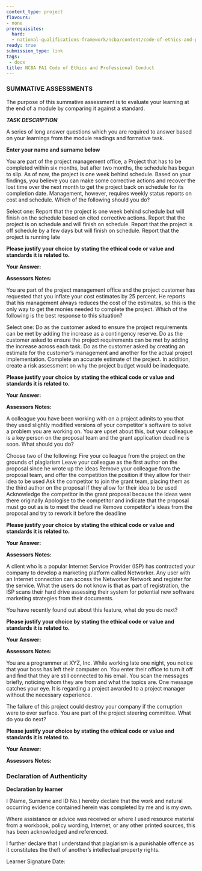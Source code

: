 ```yaml
---
content_type: project
flavours:
- none
prerequisites:
  hard:
  - national-qualifications-framework/ncba/content/code-of-ethics-and-professional-conduct
ready: true
submission_type: link
tags: 
 - docx
title: NCBA FA1 Code of Ethics and Professional Conduct
---
```

### SUMMATIVE ASSESSMENTS

The purpose of this summative assessment is to evaluate your learning at the end of a module by comparing it against a standard. 

***TASK DESCRIPTION***

A series of long answer questions which you are required to answer based on your learnings from the module readings and formative task.

**Enter your name and surname below**


You are part of the project management office, a Project that has to be completed within six months, but after two months, the schedule has begun to slip. As of now, the project is one week behind schedule. Based on your findings, you believe you can make some corrective actions and recover the lost time over the next month to get the project back on schedule for its completion date. Management, however, requires weekly status reports on cost and schedule. Which of the following should you do?

Select one:
Report that the project is one week behind schedule but will finish on the schedule based on cited corrective actions.
Report that the project is on schedule and will finish on schedule.
Report that the project is off schedule by a few days but will finish on schedule.
Report that the project is running late


**Please justify your choice by stating the ethical code or value and standards it is related to.**


**Your Answer:**



**Assessors Notes:**



You are part of the project management office and the project customer has requested that you inflate your cost estimates by 25 percent. He reports that his management always reduces the cost of the estimates, so this is the only way to get the monies needed to complete the project. Which of the following is the best response to this situation?


Select one:
Do as the customer asked to ensure the project requirements can be met by adding the increase as a contingency reserve.
Do as the customer asked to ensure the project requirements can be met by adding the increase across each task.
Do as the customer asked by creating an estimate for the customer’s management and another for the actual project implementation.
Complete an accurate estimate of the project. In addition, create a risk assessment on why the project budget would be inadequate.

**Please justify your choice by stating the ethical code or value and standards it is related to.**

**Your Answer:**



**Assessors Notes:**



A colleague you have been working with on a project admits to you that they used slightly modified versions of your competitor's software to solve a problem you are working on. You are upset about this, but your colleague is a key person on the proposal team and the grant application deadline is soon. What should you do? 

Choose two of the following: 
Fire your colleague from the project on the grounds of plagiarism 
Leave your colleague as the first author on the proposal since he wrote up the ideas 
Remove your colleague from the proposal team, and offer the competition the position if they allow for their idea to be used 
Ask the competitor to join the grant team, placing them as the third author on the proposal if they allow for their idea to be used 
Acknowledge the competitor in the grant proposal because the ideas were there originally 
Apologise to the competitor and indicate that the proposal must go out as is to meet the deadline 
Remove competitor's ideas from the proposal and try to rework it before the deadline

**Please justify your choice by stating the ethical code or value and standards it is related to.**

**Your Answer:**



**Assessors Notes:**



A client who is a popular Internet Service Provider (ISP) has contracted your company to develop a marketing platform called Networker. Any user with an Internet connection can access the Networker Network and register for the service. What the users do not know is that as part of registration, the ISP scans their hard drive assessing their system for potential new software marketing strategies from their documents. 


You have recently found out about this feature, what do you do next?

**Please justify your choice by stating the ethical code or value and standards it is related to.**

**Your Answer:**



**Assessors Notes:**



You are a programmer at XYZ, Inc. While working late one night, you notice that your boss has left their computer on. You enter their office to turn it off and find that they are still connected to his email. You scan the messages briefly, noticing whom they are from and what the topics are. One message catches your eye. It is regarding a project awarded to a project manager without the necessary experience.


The failure of this project could destroy your company if the corruption were to ever surface. You are part of the project steering committee. What do you do next?

**Please justify your choice by stating the ethical code or value and standards it is related to.**

**Your Answer:**



**Assessors Notes:**



### Declaration of Authenticity
 
**Declaration by learner**
 
I (Name, Surname and ID No.)   hereby declare that the work and natural occurring evidence contained herein was completed by me and is my own.
 
Where assistance or advice was received or where I used resource material from a workbook, policy wording, Internet, or any other printed sources, this has been acknowledged and referenced.
 
I further declare that I understand that plagiarism is a punishable offence as it constitutes the theft of another’s intellectual property rights.
 
                                                               
Learner Signature                                          	Date:
 
